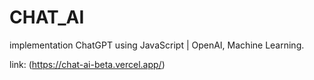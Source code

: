 # CHAT_AI
implementation ChatGPT using JavaScript | OpenAI, Machine Learning.

link: (https://chat-ai-beta.vercel.app/)
